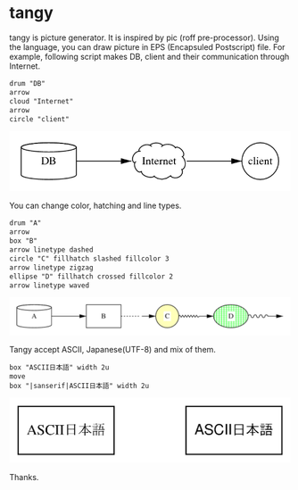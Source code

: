 tangy
=====

tangy is picture generator.
It is inspired by pic (roff pre-processor).
Using the language, you can draw picture in EPS (Encapsuled Postscript) file.
For example, following script makes DB, client and their communication
through Internet.

    drum "DB"
    arrow
    cloud "Internet"
    arrow
    circle "client"

<img src="sample0.png">

You can change color, hatching and line types.

	drum "A"
	arrow 
	box "B"
	arrow linetype dashed
	circle "C" fillhatch slashed fillcolor 3
	arrow linetype zigzag
	ellipse "D" fillhatch crossed fillcolor 2
	arrow linetype waved

<img src="sample1.png">

Tangy accept ASCII, Japanese(UTF-8) and mix of them.

	box "ASCII日本語" width 2u
	move
	box "|sanserif|ASCII日本語" width 2u

<img src="sample2.png">

Thanks.


